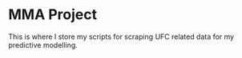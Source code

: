 # MMA Project
This is where I store my scripts for scraping UFC related data for my predictive modelling.
